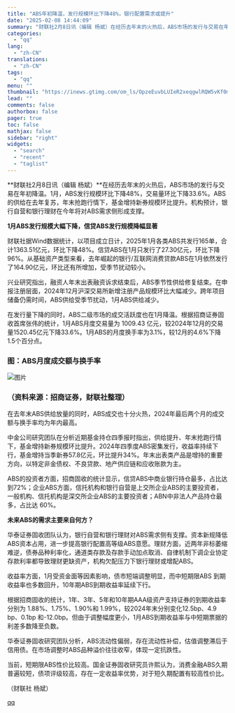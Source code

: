 ```yaml
---
title: "ABS年初降温，发行规模环比下降48%，银行配置需求或提升"
date: "2025-02-08 14:44:09"
summary: "财联社2月8日讯（编辑 杨斌）在经历去年末的火热后，ABS市场的发行与交易在年初降温。1月，ABS发..."
categories:
  - "qq"
lang:
  - "zh-CN"
translations:
  - "zh-CN"
tags:
  - "qq"
menu: ""
thumbnail: "https://inews.gtimg.com/om_ls/OpzeEuvbLUIeR2xeqgwlRQW5vKf0mVdTzJgsqnPcVZFyAAA_640360/0"
lead: ""
comments: false
authorbox: false
pager: true
toc: false
mathjax: false
sidebar: "right"
widgets:
  - "search"
  - "recent"
  - "taglist"
---
```


**财联社2月8日讯（编辑 杨斌）**在经历去年末的火热后，ABS市场的发行与交易在年初降温。1月，ABS发行规模环比下降48%，交易量环比下降33.6%。ABS的供给在去年复苏，年末抢跑行情下，基金增持新券规模环比提升。机构预计，银行自营和银行理财在今年将对ABS需求侧形成支撑。

**1月ABS发行规模大幅下降，信贷ABS发行规模降幅显著**

财联社据Wind数据统计，以项目成立日计，2025年1月各类ABS共发行165单，合计1363.51亿元，环比下降48%。信贷ABS在1月只发行了27.30亿元，环比下降96%。从基础资产类型来看，去年崛起的银行/互联网消费贷款ABS在1月依然发行了164.90亿元，环比还有所增加，受季节扰动较小。

兴业研究指出，融资人年末出表融资诉求结束后，ABS季节性供给修复结束。在申报注册层面，2024年12月沪深交易所新增注册产品规模环比大幅减少。跨年项目储备仍需时间，ABS供给受季节扰动，1月ABS供给减少。

在发行量下降的同时，ABS二级市场的成交活跃度也在1月降温。根据招商证券固收首席张伟的统计，1月ABS月度交易量为 1009.43 亿元，较2024年12月的交易量1520.45亿元下降33.6%。1月ABS的月度换手率为3.1%，较12月的4.6%下降1.5个百分点。

### 图：ABS月度成交额与换手率

![图片](https://inews.gtimg.com/om_bt/OGRiZNSA-ux01OuOzsnTB7rOZV5azuEYcrRRPa9DmW1P0AA/641)

### （资料来源：招商证券，财联社整理）

在去年末ABS供给放量的同时，ABS成交也十分火热，2024年最后两个月的成交额与换手率均为年内最高。

中金公司研究团队在分析近期基金持仓四季报时指出，供给提升、年末抢跑行情下，基金增持新券规模环比提升。2024年四季度ABS密集发行，收益率持续下行，基金增持当季新券57.8亿元，环比提升34%。年末出表类产品是增持的重要方向，以特定非金债权、不良贷款、地产供应链和应收账款为主。

ABS的投资者方面，招商固收的统计显示，信贷ABS中商业银行持仓最多，占比达到72%；企业ABS方面，信托机构和银行自营是上交所企业ABS的主要投资者，一般机构、信托机构是深交所企业ABS的主要投资者；ABN中非法人产品持仓最多，占比达 60%。

**未来ABS的需求主要来自何方？**

华泰证券固收团队认为，银行自营和银行理财对ABS需求侧有支撑。资本新规降低ABS资本占用，进一步提高银行配置高等级ABS意愿。理财方面，近两年非标萎缩难逆，债券品种利率化，通道类存款及存款手动加点取消、自律机制下调企业协定存款利率都导致理财更缺资产，机构欠配压力下银行理财或增配ABS。

收益率方面，1月受资金面等因素影响，债市短端调整明显，而中短期限ABS 到期收益率也多数回升，10年期ABS到期收益率延续下行。

根据招商固收的统计，1年、3年、5年和10年期AAA级资产支持证券的到期收益率分别为 1.88%、1.75%、1.90%和 1.99%，较2024年末分别变化12.5bp、4.9 bp、0.1bp 和-12.0bp。但由于调整幅度更小，1月ABS到期收益率与中短期票据的利差多数降至负数。

华泰证券固收研究团队分析，ABS流动性偏弱，存在流动性补偿，估值调整滞后于信用债。在市场调整时ABS品种溢价往往收窄，体现一定抗跌性。

当前，短期限ABS性价比较高。国金证券固收研究员许熙认为，消费金融ABS久期普遍较短，债项评级较高，存在一定收益率优势，对于短久期配置有较高性价比。

（财联社 杨斌）

[qq](https://new.qq.com/rain/a/20250208A04TIV00)
